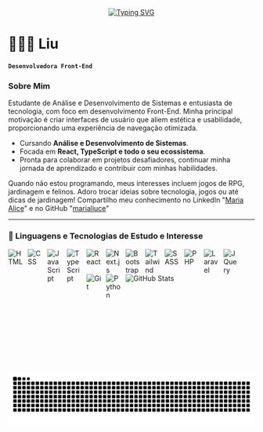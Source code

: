 <div align="center">
  <a href="https://git.io/typing-svg"><img src="https://readme-typing-svg.demolab.com?font=Fira+Code&pause=1000&color=F7B6DD&width=435&lines=%D6%B4+%E0%A3%AA%F0%96%A4%90%E2%8B%86+Welcome+to+my+profile+.%E1%90%9F+%E2%99%A1" alt="Typing SVG" /></a>
</div>

# 👩🏼‍💻 Liu 

**`Desenvolvedora Front-End`**

### Sobre Mim

Estudante de Análise e Desenvolvimento de Sistemas e entusiasta de tecnologia, com foco em desenvolvimento Front-End. Minha principal motivação é criar interfaces de usuário que aliem estética e usabilidade, proporcionando uma experiência de navegação otimizada.

* Cursando **Análise e Desenvolvimento de Sistemas**.
* Focada em **React, TypeScript e todo o seu ecossistema**.
* Pronta para colaborar em projetos desafiadores, continuar minha jornada de aprendizado e contribuir com minhas habilidades.

Quando não estou programando, meus interesses incluem jogos de RPG, jardinagem e felinos. Adoro trocar ideias sobre tecnologia, jogos ou até dicas de jardinagem! Compartilho meu conhecimento no LinkedIn "[Maria Alice](https://www.linkedin.com/in/maria-alice-0a78921a4/)" e no GitHub "[marialiuce](https://github.com/marialiuce)"

---


### 🤖 Linguagens e Tecnologias de Estudo e Interesse

<img 
    align="left" 
    alt="HTML"
    title="HTML" 
    width="30px" 
    style="padding-right: 10px;" 
    src="https://cdn.jsdelivr.net/gh/devicons/devicon@latest/icons/html5/html5-original.svg" 
/>
<img 
    align="left" 
    alt="CSS" 
    title="CSS"
    width="30px" 
    style="padding-right: 10px;" 
    src="https://cdn.jsdelivr.net/gh/devicons/devicon@latest/icons/css3/css3-original.svg" 
/>
<img 
    align="left" 
    alt="JavaScript" 
    title="JavaScript"
    width="30px" 
    style="padding-right: 10px;" 
    src="https://cdn.jsdelivr.net/gh/devicons/devicon@latest/icons/javascript/javascript-original.svg" 
/>
<img 
    align="left" 
    alt="TypeScript"
    title="TypeScript" 
    width="30px" 
    style="padding-right: 10px;" 
    src="https://cdn.jsdelivr.net/gh/devicons/devicon@latest/icons/typescript/typescript-original.svg" 
/>
<img 
    align="left" 
    alt="React"
    title="React" 
    width="30px" 
    style="padding-right: 10px;" 
    src="https://cdn.jsdelivr.net/gh/devicons/devicon@latest/icons/react/react-original.svg" 
/>
<img 
    align="left" 
    alt="Next.js" 
    title="Next.js"
    width="30px" 
    style="padding-right: 10px;" 
    src="https://cdn.jsdelivr.net/gh/devicons/devicon@latest/icons/nextjs/nextjs-original.svg" 
/>
<img 
    align="left" 
    alt="Bootstrap"
    title="Bootstrap" 
    width="30px" 
    style="padding-right: 10px;" 
    src="https://cdn.jsdelivr.net/gh/devicons/devicon@latest/icons/bootstrap/bootstrap-original.svg" 
/>
<img 
    align="left" 
    alt="Tailwind" 
    title="Tailwind"
    width="30px" 
    style="padding-right: 10px;" 
    src="https://cdn.jsdelivr.net/gh/devicons/devicon@latest/icons/tailwindcss/tailwindcss-original.svg" 
/>
<img 
    align="left" 
    alt="SASS" 
    title="SASS"
    width="30px" 
    style="padding-right: 10px;" 
    src="https://cdn.jsdelivr.net/gh/devicons/devicon@latest/icons/sass/sass-original.svg" 
/>
<img 
    align="left" 
    alt="PHP" 
    title="PHP"
    width="30px" 
    style="padding-right: 10px;" 
    src="https://cdn.jsdelivr.net/gh/devicons/devicon@latest/icons/php/php-original.svg" 
/>
<img 
    align="left" 
    alt="Laravel" 
    title="Laravel"
    width="30px" 
    style="padding-right: 10px;" 
    src="https://cdn.jsdelivr.net/gh/devicons/devicon@latest/icons/laravel/laravel-original.svg" 
/>
<img 
    align="left" 
    alt="JQuery" 
    title="JQuery"
    width="30px" 
    style="padding-right: 10px;" 
    src="https://cdn.jsdelivr.net/gh/devicons/devicon@latest/icons/jquery/jquery-original.svg" 
/>
<img 
    align="left" 
    alt="Git" 
    title="Git"
    width="30px" 
    style="padding-right: 10px;" 
    src="https://cdn.jsdelivr.net/gh/devicons/devicon@latest/icons/git/git-original.svg" 
/>
<img 
    align="left" 
    alt="Python" 
    title="Python"
    width="30px" 
    style="padding-right: 10px;" 
    src="https://cdn.jsdelivr.net/gh/devicons/devicon@latest/icons/python/python-original.svg" 
/>

<br/>
<br/>

<img 
      align="left" 
      alt="GitHub Stats" 
      height="200" 
      src="https://github-readme-stats.vercel.app/api/top-langs/?username=marialiuce&theme=tokyonight&layout=compact&custom_title=Tecnologias&langs_count=9" 
  />
  
</p>

<picture align="center">
  <source media="(prefers-color-scheme: dark)" srcset="https://raw.githubusercontent.com/marialiuce/marialiuce/output/github-contribution-grid-snake-dark.svg">
  <source media="(prefers-color-scheme: light)" srcset="https://raw.githubusercontent.com/marialiuce/marialiuce/output/github-contribution-grid-snake-dark.svg">
  <img align="center" alt="github contribution grid snake animation" src="https://raw.githubusercontent.com/marialiuce/marialiuce/output/github-contribution-grid-snake.svg">
</picture>

